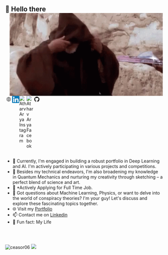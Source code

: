 ## 🗿 Hello there <img align="right" width=490 src="https://github.com/Ceasor06/Ceasor06/blob/main/obiwan-hellothere.gif" />

<a href="https://www.atharvarya.com/">
  <img align="left" alt="Atharv Arya Website" width="22px" src="https://github.com/Ceasor06/Ceasor06/blob/main/86c30529904c3a992eb7241299e5f3e5.jpg" style="border-radius: 50%;" />
</a>

<a href="https://www.linkedin.com/in/atharv-arya-322663149/">
  <img align="left" alt="Atharv Arya LinkedIn" width="23px" src="https://github.com/Ceasor06/Ceasor06/blob/main/174857.png" />
</a>
<a href="https://www.github.com/Ceasor06/">
  <img alt="Atharv Arya Github" width="22px" src="https://github.com/Ceasor06/Ceasor06/blob/main/GitHub-Mark.png" />
</a>
<a href="https://www.instagram.com/ar_ya5282/?hl=en">
  <img align="left" alt="Atharv Arya Instagram" width="23px" src="https://user-images.githubusercontent.com/105945382/223475737-8c4d740b-9fce-4e50-837a-2fc2dbfd0ff8.png" />
</a>
<a href="https://www.facebook.com/profile.php?id=100085686619331">
  <img align="left" alt="Atharv Arya Facebook" width="22px" src="https://user-images.githubusercontent.com/105945382/223480513-87077368-3b5a-427b-9f47-030e15a42c47.png" />
</a>
<br clear="left"/>
</br>

- 🔭 Currently, I'm engaged in building a robust portfolio in Deep Learning and AI. I'm actively participating in various projects and competitions.
- 🌱 Besides my technical endeavors, I'm also broadening my knowledge in Quantum Mechanics and nurturing my creativity through sketching – a perfect blend of science and art.
- 🤔 *Actively Applying for Full Time Job. 
- 💬 Got questions about Machine Learning, Physics, or want to delve into the world of conspiracy theories? I'm your guy! Let's discuss and explore these fascinating topics together.
- 🌐 Visit my [Portfolio](https://atharvarya.com)
- 📫 Contact me on [Linkedin](https://www.linkedin.com/in/atharv-arya-322663149?lipi=urn%3Ali%3Apage%3Ad_flagship3_profile_view_base_contact_details%3BU8V%2Fe5GYSdieBKF9zRz0Uw%3D%3D)
- 🗽 Fun fact: My Life

</br>

</br>

<p align="left"> <img src="https://github-readme-stats.vercel.app/api?username=ceasor06&show_icons=true&theme=great-gatsby" alt="ceasor06" />
  
<img width="0" src="https://visitor-badge.glitch.me/badge?page_id=ceasor06.ceasor06" />
